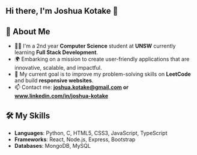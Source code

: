 ## Hi there, I'm Joshua Kotake 👋 

## 🌱 About Me
- 👨‍💻 I'm a 2nd year **Computer Science** student at **UNSW** currently learning **Full Stack Development**.
- 🌍 Embarking on a mission to create user-friendly applications that are innovative, scalable, and impactful.
- 🎯 My current goal is to improve my problem-solving skills on **LeetCode** and build **responsive websites**.
- 📫 Contact me: **joshua.kotake@gmail.com or www.linkedin.com/in/joshua-kotake**

## 🛠️ My Skills
- **Languages**: Python, C, HTML5, CSS3, JavaScript, TypeScript
- **Frameworks**: React, Node.js, Express, Bootstrap
- **Databases**: MongoDB, MySQL

<!--
**joshuakotake/joshuakotake** is a ✨ _special_ ✨ repository because its `README.md` (this file) appears on your GitHub profile.

Here are some ideas to get you started:

- 🔭 I’m currently working on ...
- 🌱 I’m currently learning ...
- 👯 I’m looking to collaborate on ...
- 🤔 I’m looking for help with ...
- 💬 Ask me about ...
- 📫 How to reach me: ...
- 😄 Pronouns: ...
- ⚡ Fun fact: ...
-->
